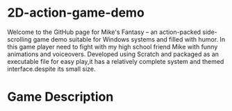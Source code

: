 # 2D-action-game-demo
Welcome to the GitHub page for Mike's Fantasy – an action-packed side-scrolling game demo suitable for Windows systems and filled with humor. In this game player need to fight with my high school friend Mike with funny animations and voiceovers. Developed using Scratch and packaged as an executable file for easy play,it has a relatively complete system and themed interface.despite its small size.

# Game Description
